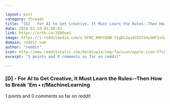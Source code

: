```yaml
---

layout: post
category: threads
title: "[D] - For AI to Get Creative, It Must Learn the Rules--Then How to Break 'Em"
date: 2018-02-19 03:08:03
link: https://vrhk.co/2EROoeS
image: https://i.redditmedia.com/o_kFNZ_N8PsQQW-Y1gDx2qu4S5Sf54yGHF2zGgJPb2M.jpg?w=320&s=ea91a34170d425b990bd1f0a70d3c7d1
domain: reddit.com
author: "reddit"
icon: http://www.redditstatic.com/desktop2x/img/favicon/apple-icon-57x57.png
excerpt: "1 points and 0 comments so far on reddit"

---
```


### [D] - For AI to Get Creative, It Must Learn the Rules--Then How to Break 'Em • r/MachineLearning

1 points and 0 comments so far on reddit